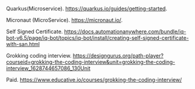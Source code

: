 Quarkus(Microservice). 
https://quarkus.io/guides/getting-started. 

Micronaut (MicroService). 
https://micronaut.io/. 

Self Signed Certificate. 
https://docs.automationanywhere.com/bundle/iq-bot-v6.5/page/iq-bot/topics/iq-bot/install/creating-self-signed-certificate-with-san.html

Grokking coding interview. 
https://designgurus.org/path-player?courseid=grokking-the-coding-interview&unit=grokking-the-coding-interview_1628744657086_130Unit

Paid. 
https://www.educative.io/courses/grokking-the-coding-interview/
